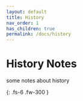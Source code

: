 ```yaml
---
layout: default
title: History
nav_order: 1
has_children: true
permalink: /docs/history
---
```


# History Notes

some notes about history

{: .fs-6 .fw-300 }
